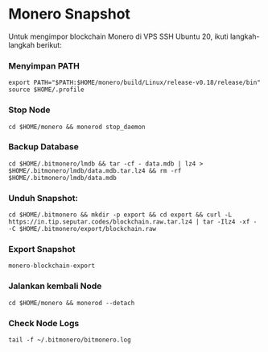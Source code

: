 # Monero Snapshot
Untuk mengimpor blockchain Monero di VPS SSH Ubuntu 20, ikuti langkah-langkah berikut:
### Menyimpan PATH
```
export PATH="$PATH:$HOME/monero/build/Linux/release-v0.18/release/bin"
source $HOME/.profile
```
### Stop Node
```
cd $HOME/monero && monerod stop_daemon
```

### Backup Database
```
cd $HOME/.bitmonero/lmdb && tar -cf - data.mdb | lz4 > $HOME/.bitmonero/lmdb/data.mdb.tar.lz4 && rm -rf $HOME/.bitmonero/lmdb/data.mdb
```

### Unduh Snapshot:
```
cd $HOME/.bitmonero && mkdir -p export && cd export && curl -L https://in.tip.seputar.codes/blockchain.raw.tar.lz4 | tar -Ilz4 -xf - -C $HOME/.bitmonero/export/blockchain.raw
```

### Export Snapshot
```
monero-blockchain-export
```

### Jalankan kembali Node
```
cd $HOME/monero && monerod --detach
```

### Check Node Logs
```
tail -f ~/.bitmonero/bitmonero.log
```
